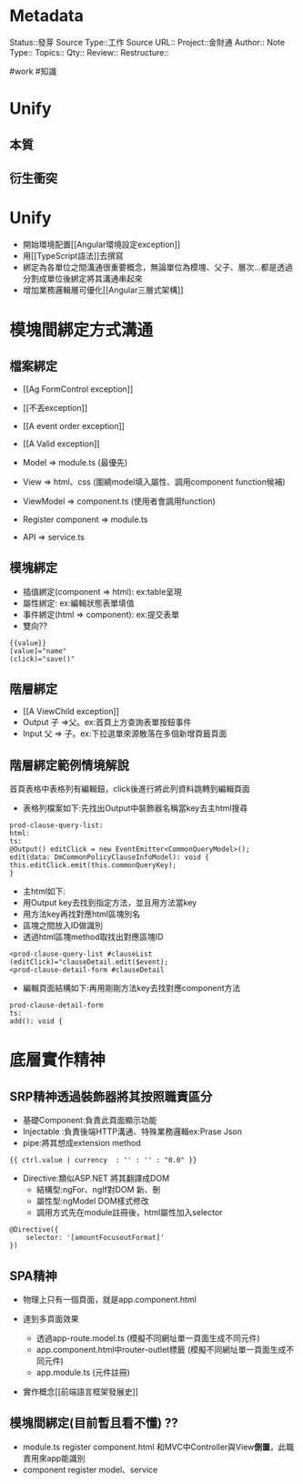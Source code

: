 # Metadata
Status::發芽
Source Type::工作
Source URL::
Project::金財通
Author::
Note Type::
Topics::
Qty::
Review::
Restructure::

#work #知識 
# Unify

## 本質

## 衍生衝突


# Unify
- 開始環境配置[[Angular環境設定exception]]
- 用[[TypeScript語法]]去撰寫
- 綁定為各單位之間溝通很重要概念，無論單位為模塊、父子、層次...都是透過分割成單位後綁定將其溝通串起來
- 增加業務邏輯層可優化[[Angular三層式架構]]

# 模塊間綁定方式溝通
## 檔案綁定
- [[Ag FormControl exception]]
- [[不丟exception]]
- [[A event order exception]]
- [[A Valid exception]]
- Model => module.ts (最優先)
- View => html、css (圍繞model填入屬性、調用component function候補)
- ViewModel => component.ts (使用者會調用function)

- Register component => module.ts
- API => service.ts

## 模塊綁定
- 插值綁定(component => html): ex:table呈現 
- 屬性綁定: ex:編輯狀態表單填值 
- 事件綁定(html => component): ex:提交表單
- 雙向??

```
{{value}}
[value]="name"
(click)="save()"
```
## 階層綁定
- [[A ViewChild exception]]
- Output 子 =>父。ex:首頁上方查詢表單按鈕事件
- Input 父 => 子。ex:下拉選單來源散落在多個新增頁籤頁面
## 階層綁定範例情境解說
首頁表格中表格列有編輯鈕，click後進行將此列資料跳轉到編輯頁面
- 表格列檔案如下:先找出Output中裝飾器名稱當key去主html搜尋
```
prod-clause-query-list:
html:
ts:
@Output() editClick = new EventEmitter<CommonQueryModel>();
edit(data: DmCommonPolicyClauseInfoModel): void {  this.editClick.emit(this.commonQueryKey);
}
```
- 主html如下:
- 用Output key去找到指定方法，並且用方法當key
- 用方法key再找對應html區塊別名
- 區塊之間放入ID做識別
- 透過html區塊method取找出對應區塊ID
```
<prod-clause-query-list #clauseList
(editClick)="clauseDetail.edit($event);
<prod-clause-detail-form #clauseDetail
```
- 編輯頁面結構如下:再用剛剛方法key去找對應component方法
```
prod-clause-detail-form
ts:
add(): void {
```

# 底層實作精神
## SRP精神透過裝飾器將其按照職責區分
- 基礎Component:負責此頁面顯示功能
- Injectable :負責後端HTTP溝通、特殊業務邏輯ex:Prase Json
- pipe:將其想成extension method
```
{{ ctrl.value | currency  : '' : '' : "0.0" }}
```

- Directive:類似ASP.NET 將其翻譯成DOM
  - 結構型:ngFor、ngIf對DOM 新、刪
  - 屬性型:ngModel DOM樣式修改
  - 調用方式先在module註冊後，html屬性加入selector
```
@Directive({
    selector: '[amountFocusoutFormat]'
})
```

## SPA精神
- 物理上只有一個頁面，就是app.component.html
- 達到多頁面效果
  - 透過app-route.model.ts (模擬不同網址單一頁面生成不同元件)
  - app.component.html中router-outlet標籤 (模擬不同網址單一頁面生成不同元件)
  - app.module.ts (元件註冊)

- 實作概念[[前端語言框架發展史]]


## 模塊間綁定(目前暫且看不懂) ??
- module.ts register component.html 和MVC中Controller與View**倒置**，此職責用來app能識別
- component register model、service
